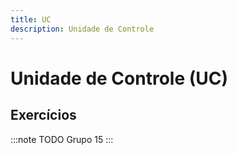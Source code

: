```yaml
---
title: UC
description: Unidade de Controle
---
```


# Unidade de Controle (UC)
## Exercícios
:::note TODO
Grupo 15
:::
